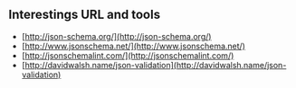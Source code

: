 ## Interestings URL and tools

* [http://json-schema.org/](http://json-schema.org/)
* [http://www.jsonschema.net/](http://www.jsonschema.net/)
* [http://jsonschemalint.com/](http://jsonschemalint.com/)
* [http://davidwalsh.name/json-validation](http://davidwalsh.name/json-validation)

